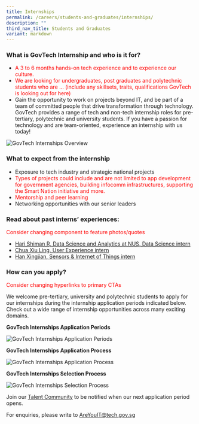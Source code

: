 ```yaml
---
title: Internships
permalink: /careers/students-and-graduates/internships/
description: ""
third_nav_title: Students and Graduates
variant: markdown
---
```

### What is GovTech Internship and who is it for?

* <font color="red"> A 3 to 6 months hands-on tech experience and to experience our culture. 
* We are looking for undergraduates, post graduates and polytechnic students who are ... (include any skillsets, traits, qualifications GovTech is looking out for here) </font>
* Gain the opportunity to work on projects beyond IT, and be part of a team of committed people that drive transformation through technology. GovTech provides a range of tech and non-tech internship roles for pre-tertiary, polytechnic and university students. If you have a passion for technology and are team-oriented, experience an internship with us today!

![GovTech Internships Overview](https://d33wubrfki0l68.cloudfront.net/dc82a1ca7ac79606cc2bbb20e8377c82113e62d5/fdc62/images/careers/internship_infographic.png)

### What to expect from the internship
* Exposure to tech industry and strategic national projects 
* <font color="red"> Types of projects could include and are not limited to app development for government agencies, building infocomm infrastructures, supporting the Smart Nation initiative and more. 
* Mentorship and peer learning </font>
* Networking opportunities with our senior leaders

### Read about past interns’ experiences:
 <font color="red"> Consider changing component to feature photos/quotes</font>

*   [Hari Shiman R, Data Science and Analytics at NUS, Data Science intern](https://medium.com/ytpo-govtech/internship-experience-at-dsaid-a16907042b28)
*   [Chua Xiu Ling, User Experience intern](https://medium.com/ytpo-govtech/theres-so-much-to-designing-498774d58037)
*   [Han Xingjian, Sensors &amp; Internet of Things intern](https://medium.com/ytpo-govtech/internship-blog-7b021006e020)

### How can you apply?
<font color="red"> Consider changing hyperlinks to primary CTAs</font>

We welcome pre-tertiary, university and polytechnic students to apply for our internships during the internship application periods indicated below. Check out a wide range of internship opportunities across many exciting domains.

**GovTech Internships Application Periods**

![GovTech Internships Application Periods](https://d33wubrfki0l68.cloudfront.net/89f0a9fb7f6fd284fbbf977379e80442dd07c4a8/8e53e/images/careers/govtech-internship-application-period.png)

**GovTech Internships Application Process**

![GovTech Internships Application Process](https://d33wubrfki0l68.cloudfront.net/d0b786832ee3a4df684f82b2eb0333072e870804/910f2/images/careers/govtech-internship-application-process-3.png)

**GovTech Internships Selection Process**

![GovTech Internships Selection Process](https://d33wubrfki0l68.cloudfront.net/83fd7f283e2b335b350b24ee5fd8e4bcd305b83a/1459d/images/careers/govtech-internship-selection-process-updated.png)

Join our&nbsp;[Talent Community](https://go.gov.sg/govtechtalentcommunity)&nbsp;to be notified when our next application period opens.

For enquiries, please write to&nbsp;[AreYouIT@tech.gov.sg](mailto:AreYouIT@tech.gov.sg)